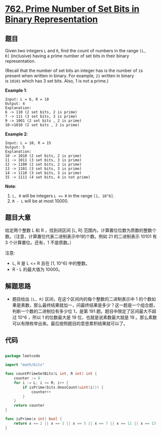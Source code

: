 # [762. Prime Number of Set Bits in Binary Representation](https://leetcode.com/problems/prime-number-of-set-bits-in-binary-representation/)


## 题目

Given two integers `L` and `R`, find the count of numbers in the range `[L, R]` (inclusive) having a prime number of set bits in their binary representation.

(Recall that the number of set bits an integer has is the number of `1`s present when written in binary. For example, `21` written in binary is `10101` which has 3 set bits. Also, 1 is not a prime.)

**Example 1**:

    Input: L = 6, R = 10
    Output: 4
    Explanation:
    6 -> 110 (2 set bits, 2 is prime)
    7 -> 111 (3 set bits, 3 is prime)
    9 -> 1001 (2 set bits , 2 is prime)
    10->1010 (2 set bits , 2 is prime)

**Example 2**:

    Input: L = 10, R = 15
    Output: 5
    Explanation:
    10 -> 1010 (2 set bits, 2 is prime)
    11 -> 1011 (3 set bits, 3 is prime)
    12 -> 1100 (2 set bits, 2 is prime)
    13 -> 1101 (3 set bits, 3 is prime)
    14 -> 1110 (3 set bits, 3 is prime)
    15 -> 1111 (4 set bits, 4 is not prime)

**Note**:

1. `L, R` will be integers `L <= R` in the range `[1, 10^6]`.
2. `R - L` will be at most 10000.


## 题目大意

给定两个整数 L 和 R ，找到闭区间 [L, R] 范围内，计算置位位数为质数的整数个数。（注意，计算置位代表二进制表示中1的个数。例如 21 的二进制表示 10101 有 3 个计算置位。还有，1 不是质数。）


注意:

- L, R 是 L <= R 且在 [1, 10^6] 中的整数。
- R - L 的最大值为 10000。



## 解题思路


- 题目给出 `[L, R]` 区间，在这个区间内的每个整数的二进制表示中 1 的个数如果是素数，那么最终结果就加一，问最终结果是多少？这一题是一个组合题，判断一个数的二进制位有多少位 1，是第 191 题。题目中限定了区间最大不超过 10^6 ，所以 1 的位数最大是 19 位，也就是说素数最大就是 19 。那么素数可以有限枚举出来。最后按照题目的意思累积结果就可以了。


## 代码

```go

package leetcode

import "math/bits"

func countPrimeSetBits(L int, R int) int {
	counter := 0
	for i := L; i <= R; i++ {
		if isPrime(bits.OnesCount(uint(i))) {
			counter++
		}
	}
	return counter
}

func isPrime(x int) bool {
	return x == 2 || x == 3 || x == 5 || x == 7 || x == 11 || x == 13 || x == 17 || x == 19
}

```
